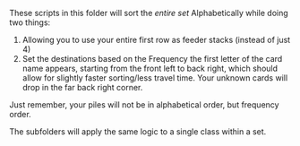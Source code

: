 These scripts in this folder will sort the *entire set* Alphabetically while doing two things:

1) Allowing you to use your entire first row as feeder stacks (instead of just 4)
2) Set the destinations based on the Frequency the first letter of the card name appears, starting from the front left to back right, which should allow for slightly faster sorting/less travel time. Your unknown cards will drop in the far back right corner.

Just remember, your piles will not be in alphabetical order, but frequency order.

The subfolders will apply the same logic to a single class within a set.
